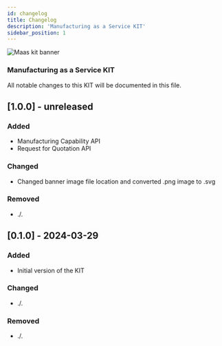 ```yaml
---
id: changelog
title: Changelog
description: 'Manufacturing as a Service KIT'
sidebar_position: 1
---
```


![Maas kit banner](@site/static/img/kits/manufacturing-as-a-service/maas-kit-logo.drawio.svg)

### Manufacturing as a Service KIT

All notable changes to this KIT will be documented in this file.

## [1.0.0] - unreleased

### Added

- Manufacturing Capability API
- Request for Quotation API

### Changed

- Changed banner image file location and converted .png image to .svg

### Removed

- ./.

## [0.1.0] - 2024-03-29

### Added

- Initial version of the KIT

### Changed

- ./.

### Removed

- ./.
